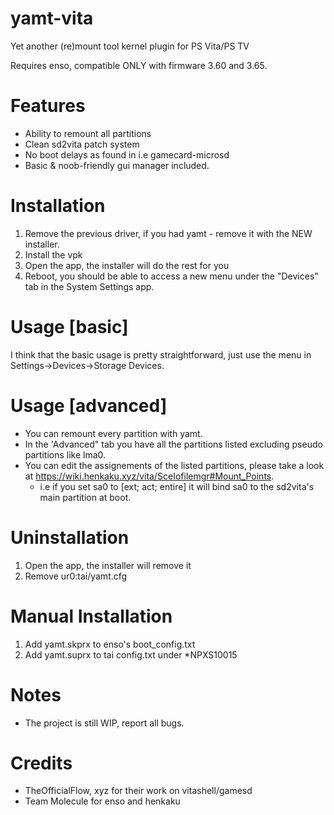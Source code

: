 # yamt-vita
Yet another (re)mount tool kernel plugin for PS Vita/PS TV

Requires enso, compatible ONLY with firmware 3.60 and 3.65.

# Features
 - Ability to remount all partitions
 - Clean sd2vita patch system
 - No boot delays as found in i.e gamecard-microsd
 - Basic & noob-friendly gui manager included.

# Installation
 1) Remove the previous driver, if you had yamt - remove it with the NEW installer.
 2) Install the vpk
 3) Open the app, the installer will do the rest for you
 4) Reboot, you should be able to access a new menu under the "Devices" tab in the System Settings app.
 
# Usage [basic]
 I think that the basic usage is pretty straightforward, just use the menu in Settings->Devices->Storage Devices.
 
# Usage [advanced]
 - You can remount every partition with yamt.
 - In the 'Advanced" tab you have all the partitions listed excluding pseudo partitions like lma0.
 - You can edit the assignements of the listed partitions, please take a look at https://wiki.henkaku.xyz/vita/SceIofilemgr#Mount_Points.
   - i.e if you set sa0 to [ext; act; entire] it will bind sa0 to the sd2vita's main partition at boot.
 
# Uninstallation
 1) Open the app, the installer will remove it
 2) Remove ur0:tai/yamt.cfg

# Manual Installation
 1) Add yamt.skprx to enso's boot_config.txt
 2) Add yamt.suprx to tai config.txt under \*NPXS10015
 
# Notes
 - The project is still WIP, report all bugs.
  
 # Credits
  - TheOfficialFlow, xyz for their work on vitashell/gamesd
  - Team Molecule for enso and henkaku

